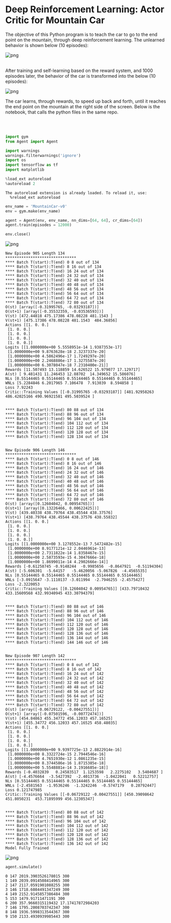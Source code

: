 # Deep Reinforcement Learning: Actor Critic for Mountain Car

The objective of this Python program is to teach the car to go to the end point on the mountain, through deep reinforcement learning. The unlearned behavior is shown below (10 episodes):


![png](Unlearned.gif)
<br/>
<br/>

After training and self-learning based on the reward system, and 1000 episodes later, the behavior of the car is transformed into the below (10 episodes):

![png](Learned.gif)

The car learns, through rewards, to speed up back and forth, until it reaches the end point on the mountain at the right side of the screen. Below is the notebook, that calls the python files in the same repo.

<br/>
<br/>




```python
import gym
from Agent import Agent

import warnings
warnings.filterwarnings('ignore')
import os
import tensorflow as tf
import matplotlib

%load_ext autoreload
%autoreload 2
```

    The autoreload extension is already loaded. To reload it, use:
      %reload_ext autoreload



```python
env_name = 'MountainCar-v0'
env = gym.make(env_name)

agent = Agent(env, env_name, nn_dims=[64, 64], cr_dims=[64])
agent.train(episodes = 12000)

env.close()
```


![png](output_1_0.png)


    
    
    New Episode 905 Length 134
    *******************************
    **** Batch T(start):T(end) 0 8 out of 134
    **** Batch T(start):T(end) 8 16 out of 134
    **** Batch T(start):T(end) 16 24 out of 134
    **** Batch T(start):T(end) 24 32 out of 134
    **** Batch T(start):T(end) 32 40 out of 134
    **** Batch T(start):T(end) 40 48 out of 134
    **** Batch T(start):T(end) 48 56 out of 134
    **** Batch T(start):T(end) 56 64 out of 134
    **** Batch T(start):T(end) 64 72 out of 134
    **** Batch T(start):T(end) 72 80 out of 134
    O(st) [array([-0.31995765, -0.03293187])]
    O(st+1) [array([-0.35532359, -0.03536593])]
    V(st) [472.44818 475.17386 478.08228 481.1543 ]
    V(st+1) [475.17386 478.08228 481.1543  484.36856]
    Actions [[1. 0. 0.]
     [1. 0. 0.]
     [1. 0. 0.]
     [1. 0. 0.]
     [1. 0. 0.]]
    Logits [[1.0000000e+00 5.5558951e-14 1.9387353e-17]
     [1.0000000e+00 9.8763628e-18 2.3237337e-20]
     [1.0000000e+00 4.5862496e-17 1.7249297e-20]
     [1.0000000e+00 2.2468886e-17 1.3275587e-20]
     [1.0000000e+00 6.3078047e-18 7.2310400e-21]]
    Rewards [11.507493 13.118859 14.626522 15.979077 17.129717]
    A(st) [ 9.481431 11.246453 12.88702  14.349652 15.586076]
    NLs [0.55144465 0.55144465 0.55144465 0.55144465 0.55144465]
    WNLs [5.2284846 6.2017965 7.106478  7.913039  8.594858 ]
    Loss 7.92243
    Critic::Training Values [[-0.31995765 -0.03293187]] [481.92958263 486.42025166 490.96921581 495.5039524 ] 
     
    
    **** Batch T(start):T(end) 80 88 out of 134
    **** Batch T(start):T(end) 88 96 out of 134
    **** Batch T(start):T(end) 96 104 out of 134
    **** Batch T(start):T(end) 104 112 out of 134
    **** Batch T(start):T(end) 112 120 out of 134
    **** Batch T(start):T(end) 120 128 out of 134
    **** Batch T(start):T(end) 128 134 out of 134
    
    
    New Episode 906 Length 146
    *******************************
    **** Batch T(start):T(end) 0 8 out of 146
    **** Batch T(start):T(end) 8 16 out of 146
    **** Batch T(start):T(end) 16 24 out of 146
    **** Batch T(start):T(end) 24 32 out of 146
    **** Batch T(start):T(end) 32 40 out of 146
    **** Batch T(start):T(end) 40 48 out of 146
    **** Batch T(start):T(end) 48 56 out of 146
    **** Batch T(start):T(end) 56 64 out of 146
    **** Batch T(start):T(end) 64 72 out of 146
    **** Batch T(start):T(end) 72 80 out of 146
    O(st) [array([0.12604042, 0.00954765])]
    O(st+1) [array([0.13226466, 0.00622425])]
    V(st) [439.40338 438.79764 438.45544 438.37576]
    V(st+1) [438.79764 438.45544 438.37576 438.55832]
    Actions [[1. 0. 0.]
     [1. 0. 0.]
     [1. 0. 0.]
     [1. 0. 0.]
     [1. 0. 0.]]
    Logits [[1.0000000e+00 3.1278552e-13 7.5472482e-15]
     [1.0000000e+00 8.9177121e-12 2.0446961e-13]
     [1.0000000e+00 2.7311822e-14 1.8358467e-15]
     [1.0000000e+00 2.5873593e-15 4.3047666e-18]
     [1.0000000e+00 1.8699011e-14 4.2902666e-14]]
    Rewards [-0.61258745 -0.9148244  -0.9985656  -0.8647921  -0.51194304]
    A(st) [-5.606301  -5.64157   -5.4620056 -5.067826  -4.4565535]
    NLs [0.55144465 0.55144465 0.55144465 0.55144465 0.55144465]
    WNLs [-3.0915647 -3.1110137 -3.011994  -2.7946255 -2.4575427]
    Loss -2.3220053
    Critic::Training Values [[0.12604042 0.00954765]] [433.79710432 433.15609568 432.99340945 433.30794379] 
     
    
    **** Batch T(start):T(end) 80 88 out of 146
    **** Batch T(start):T(end) 88 96 out of 146
    **** Batch T(start):T(end) 96 104 out of 146
    **** Batch T(start):T(end) 104 112 out of 146
    **** Batch T(start):T(end) 112 120 out of 146
    **** Batch T(start):T(end) 120 128 out of 146
    **** Batch T(start):T(end) 128 136 out of 146
    **** Batch T(start):T(end) 136 144 out of 146
    **** Batch T(start):T(end) 144 146 out of 146
    
    
    New Episode 907 Length 142
    *******************************
    **** Batch T(start):T(end) 0 8 out of 142
    **** Batch T(start):T(end) 8 16 out of 142
    **** Batch T(start):T(end) 16 24 out of 142
    **** Batch T(start):T(end) 24 32 out of 142
    **** Batch T(start):T(end) 32 40 out of 142
    **** Batch T(start):T(end) 40 48 out of 142
    **** Batch T(start):T(end) 48 56 out of 142
    **** Batch T(start):T(end) 56 64 out of 142
    **** Batch T(start):T(end) 64 72 out of 142
    **** Batch T(start):T(end) 72 80 out of 142
    O(st) [array([-0.06729122, -0.00427551])]
    O(st+1) [array([-0.07501596, -0.00772474])]
    V(st) [454.84863 455.34772 456.12033 457.16525]
    V(st+1) [455.34772 456.12033 457.16525 458.48035]
    Actions [[1. 0. 0.]
     [1. 0. 0.]
     [1. 0. 0.]
     [1. 0. 0.]
     [1. 0. 0.]]
    Logits [[1.0000000e+00 9.9397725e-13 2.8822914e-16]
     [1.0000000e+00 8.3322724e-15 2.7944546e-16]
     [1.0000000e+00 4.7651930e-12 1.0861235e-15]
     [1.0000000e+00 8.3744586e-16 1.8715385e-18]
     [1.0000000e+00 5.5548881e-14 3.1916685e-18]]
    Rewards [-0.4032839   0.24583517  1.1253598   2.2275102   3.5404687 ]
    A(st) [-4.4576664  -3.5427392  -2.4013736  -1.0422041   0.52212757]
    NLs [0.55144465 0.55144465 0.55144465 0.55144465 0.55144465]
    WNLs [-2.4581563  -1.9536246  -1.3242246  -0.5747179   0.28792447]
    Loss 0.121747985
    Critic::Training Values [[-0.06729122 -0.00427551]] [450.39098642 451.8050231  453.71895999 456.12305347] 
     
    
    **** Batch T(start):T(end) 80 88 out of 142
    **** Batch T(start):T(end) 88 96 out of 142
    **** Batch T(start):T(end) 96 104 out of 142
    **** Batch T(start):T(end) 104 112 out of 142
    **** Batch T(start):T(end) 112 120 out of 142
    **** Batch T(start):T(end) 120 128 out of 142
    **** Batch T(start):T(end) 128 136 out of 142
    **** Batch T(start):T(end) 136 142 out of 142
    Model Fully Trained



![png](output_1_2.png)



```python
agent.simulate()
```

    0 147 2019.3903526178015 300
    1 149 2039.0914508414965 300
    2 147 2117.0591901088255 300
    3 146 1718.6084491347249 300
    4 149 2152.9145857386484 300
    5 153 1479.91711471191 300
    6 200 357.9660315119432 17.17417872984203
    7 146 1795.2008703742347 300
    8 148 1936.5998313544367 300
    9 150 2133.4930939985443 300


